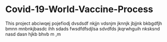 # Covid-19-World-Vaccine-Process
This project
abciwqej
pojefiodj
dvsdsdf
nkjjn
vdsnjm
jknnjk
jbjjnk
bkbgdfjh
bmnn
mnbnkjbasdc
ihh
sdads
fwsdfdfsdjlsa
sdvdfds jkqrwhguih
nksksnd
nasd
dasn
hjkb
bhvb
m ,m
